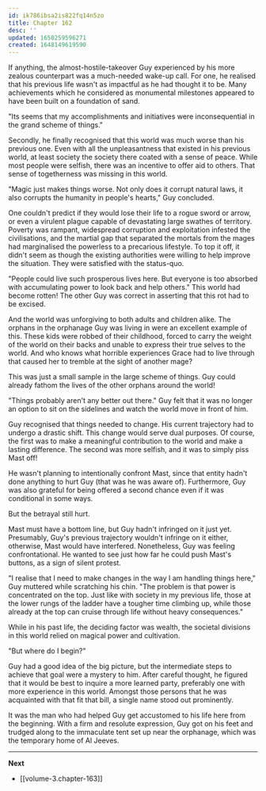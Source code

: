 ```yaml
---
id: ik786ibsa2is822fq14n5zo
title: Chapter 162
desc: ''
updated: 1650259596271
created: 1648149619590
---
```


If anything, the almost-hostile-takeover Guy experienced by his more zealous counterpart was a much-needed wake-up call. For one, he realised that his previous life wasn't as impactful as he had thought it to be. Many achievements which he considered as monumental milestones appeared to have been built on a foundation of sand.

"Its seems that my accomplishments and initiatives were inconsequential in the grand scheme of things."

Secondly, he finally recognised that this world was much worse than his previous one. Even with all the unpleasantness that existed in his previous world, at least society the society there coated with a sense of peace. While most people were selfish, there was an incentive to offer aid to others. That sense of togetherness was missing in this world.

"Magic just makes things worse. Not only does it corrupt natural laws, it also corrupts the humanity in people's hearts," Guy concluded.

One couldn't predict if they would lose their life to a rogue sword or arrow, or even a virulent plague capable of devastating large swathes of territory. Poverty was rampant, widespread corruption and exploitation infested the civilisations, and the martial gap that separated the mortals from the mages had marginalised the powerless to a precarious lifestyle. To top it off, it didn't seem as though the existing authorities were willing to help improve the situation. They were satisfied with the status-quo.

"People could live such prosperous lives here. But everyone is too absorbed with accumulating power to look back and help others." This world had become rotten! The other Guy was correct in asserting that this rot had to be excised.

And the world was unforgiving to both adults and children alike. The orphans in the orphanage Guy was living in were an excellent example of this. These kids were robbed of their childhood, forced to carry the weight of the world on their backs and unable to express their true selves to the world. And who knows what horrible experiences Grace had to live through that caused her to tremble at the sight of another mage?

This was just a small sample in the large scheme of things. Guy could already fathom the lives of the other orphans around the world!

"Things probably aren't any better out there." Guy felt that it was no longer an option to sit on the sidelines and watch the world move in front of him.

Guy recognised that things needed to change. His current trajectory had to undergo a drastic shift. This change would serve dual purposes. Of course, the first was to make a meaningful contribution to the world and make a lasting difference. The second was more selfish, and it was to simply piss Mast off!

He wasn't planning to intentionally confront Mast, since that entity hadn't done anything to hurt Guy (that was he was aware of). Furthermore, Guy was also grateful for being offered a second chance even if it was conditional in some ways.

But the betrayal still hurt.

Mast must have a bottom line, but Guy hadn't infringed on it just yet. Presumably, Guy's previous trajectory wouldn't infringe on it either, otherwise, Mast would have interfered. Nonetheless, Guy was feeling confrontational. He wanted to see just how far he could push Mast's buttons, as a sign of silent protest.

"I realise that I need to make changes in the way I am handling things here," Guy muttered while scratching his chin. "The problem is that power is concentrated on the top. Just like with society in my previous life, those at the lower rungs of the ladder have a tougher time climbing up, while those already at the top can cruise through life without heavy consequences."

While in his past life, the deciding factor was wealth, the societal divisions in this world relied on magical power and cultivation.



"But where do I begin?"

Guy had a good idea of the big picture, but the intermediate steps to achieve that goal were a mystery to him. After careful thought, he figured that it would be best to inquire a more learned party, preferably one with more experience in this world. Amongst those persons that he was acquainted with that fit that bill, a single name stood out prominently.

It was the man who had helped Guy get accustomed to his life here from the beginning. With a firm and resolute expression, Guy got on his feet and trudged along to the immaculate tent set up near the orphanage, which was the temporary home of Al Jeeves.

____

**Next**
* [[volume-3.chapter-163]]